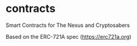 # contracts
Smart Contracts for The Nexus and Cryptosabers

Based on the ERC-721A spec (https://erc721a.org)